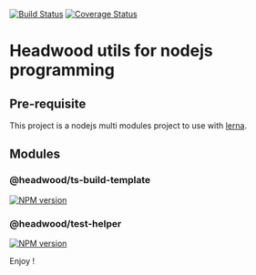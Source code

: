 [![Build Status](https://travis-ci.org/openhoat/hw.svg?branch=master)](https://travis-ci.org/openhoat/hw)
[![Coverage Status](https://coveralls.io/repos/github/openhoat/hw/badge.svg?branch=master)](https://coveralls.io/github/openhoat/hw?branch=master)

# Headwood utils for nodejs programming

## Pre-requisite

This project is a nodejs multi modules project to use with [lerna](https://lernajs.io/).

## Modules

### @headwood/ts-build-template

[![NPM version](https://badge.fury.io/js/@headwood/ts-build-template.svg)](http://badge.fury.io/js/@headwood/ts-build-template)

### @headwood/test-helper

[![NPM version](https://badge.fury.io/js/@headwood/test-helper.svg)](http://badge.fury.io/js/@headwood/test-helper)

Enjoy !

